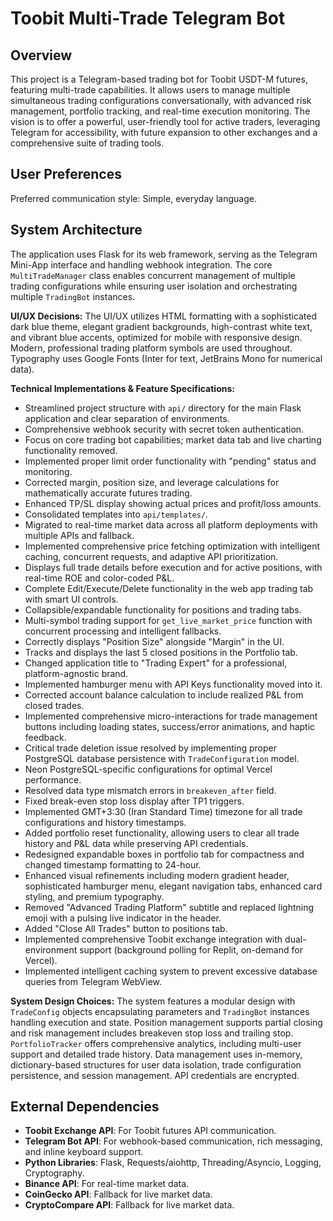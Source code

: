 # Toobit Multi-Trade Telegram Bot

## Overview
This project is a Telegram-based trading bot for Toobit USDT-M futures, featuring multi-trade capabilities. It allows users to manage multiple simultaneous trading configurations conversationally, with advanced risk management, portfolio tracking, and real-time execution monitoring. The vision is to offer a powerful, user-friendly tool for active traders, leveraging Telegram for accessibility, with future expansion to other exchanges and a comprehensive suite of trading tools.

## User Preferences
Preferred communication style: Simple, everyday language.

## System Architecture
The application uses Flask for its web framework, serving as the Telegram Mini-App interface and handling webhook integration. The core `MultiTradeManager` class enables concurrent management of multiple trading configurations while ensuring user isolation and orchestrating multiple `TradingBot` instances.

**UI/UX Decisions:**
The UI/UX utilizes HTML formatting with a sophisticated dark blue theme, elegant gradient backgrounds, high-contrast white text, and vibrant blue accents, optimized for mobile with responsive design. Modern, professional trading platform symbols are used throughout. Typography uses Google Fonts (Inter for text, JetBrains Mono for numerical data).

**Technical Implementations & Feature Specifications:**
- Streamlined project structure with `api/` directory for the main Flask application and clear separation of environments.
- Comprehensive webhook security with secret token authentication.
- Focus on core trading bot capabilities; market data tab and live charting functionality removed.
- Implemented proper limit order functionality with "pending" status and monitoring.
- Corrected margin, position size, and leverage calculations for mathematically accurate futures trading.
- Enhanced TP/SL display showing actual prices and profit/loss amounts.
- Consolidated templates into `api/templates/`.
- Migrated to real-time market data across all platform deployments with multiple APIs and fallback.
- Implemented comprehensive price fetching optimization with intelligent caching, concurrent requests, and adaptive API prioritization.
- Displays full trade details before execution and for active positions, with real-time ROE and color-coded P&L.
- Complete Edit/Execute/Delete functionality in the web app trading tab with smart UI controls.
- Collapsible/expandable functionality for positions and trading tabs.
- Multi-symbol trading support for `get_live_market_price` function with concurrent processing and intelligent fallbacks.
- Correctly displays "Position Size" alongside "Margin" in the UI.
- Tracks and displays the last 5 closed positions in the Portfolio tab.
- Changed application title to "Trading Expert" for a professional, platform-agnostic brand.
- Implemented hamburger menu with API Keys functionality moved into it.
- Corrected account balance calculation to include realized P&L from closed trades.
- Implemented comprehensive micro-interactions for trade management buttons including loading states, success/error animations, and haptic feedback.
- Critical trade deletion issue resolved by implementing proper PostgreSQL database persistence with `TradeConfiguration` model.
- Neon PostgreSQL-specific configurations for optimal Vercel performance.
- Resolved data type mismatch errors in `breakeven_after` field.
- Fixed break-even stop loss display after TP1 triggers.
- Implemented GMT+3:30 (Iran Standard Time) timezone for all trade configurations and history timestamps.
- Added portfolio reset functionality, allowing users to clear all trade history and P&L data while preserving API credentials.
- Redesigned expandable boxes in portfolio tab for compactness and changed timestamp formatting to 24-hour.
- Enhanced visual refinements including modern gradient header, sophisticated hamburger menu, elegant navigation tabs, enhanced card styling, and premium typography.
- Removed "Advanced Trading Platform" subtitle and replaced lightning emoji with a pulsing live indicator in the header.
- Added "Close All Trades" button to positions tab.
- Implemented comprehensive Toobit exchange integration with dual-environment support (background polling for Replit, on-demand for Vercel).
- Implemented intelligent caching system to prevent excessive database queries from Telegram WebView.

**System Design Choices:**
The system features a modular design with `TradeConfig` objects encapsulating parameters and `TradingBot` instances handling execution and state. Position management supports partial closing and risk management includes breakeven stop loss and trailing stop. `PortfolioTracker` offers comprehensive analytics, including multi-user support and detailed trade history. Data management uses in-memory, dictionary-based structures for user data isolation, trade configuration persistence, and session management. API credentials are encrypted.

## External Dependencies
- **Toobit Exchange API**: For Toobit futures API communication.
- **Telegram Bot API**: For webhook-based communication, rich messaging, and inline keyboard support.
- **Python Libraries**: Flask, Requests/aiohttp, Threading/Asyncio, Logging, Cryptography.
- **Binance API**: For real-time market data.
- **CoinGecko API**: Fallback for live market data.
- **CryptoCompare API**: Fallback for live market data.